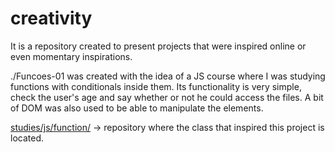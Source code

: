 # creativity

<p>
    It is a repository created to present projects that were inspired online or even momentary inspirations.
</p>
<p>
    ./Funcoes-01 was created with the idea of ​​a JS course where I was studying functions with conditionals inside them. Its functionality is very simple, check the user's age and say whether or not he could access the files. A bit of DOM was also used to be able to manipulate the elements.
</p>
<p> <a href="https://github.com/thelucassousa/studies/tree/Main/js/function">studies/js/function/</a> -> repository where the class that inspired this project is located.</p>

<img src="">